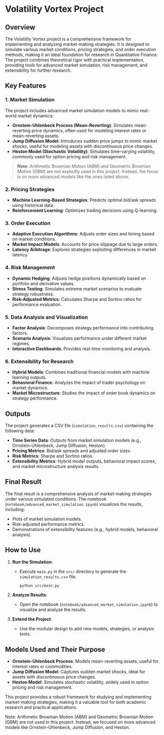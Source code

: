 # Volatility Vortex Project

## Overview

The Volatility Vortex project is a comprehensive framework for implementing and analyzing market-making strategies. It is designed to simulate various market conditions, pricing strategies, and order execution methods, making it an ideal foundation for research in Quantitative Finance. The project combines theoretical rigor with practical implementation, providing tools for advanced market simulation, risk management, and extensibility for further research.

## Key Features

### 1. **Market Simulation**

The project includes advanced market simulation models to mimic real-world market dynamics:

- **Ornstein-Uhlenbeck Process (Mean-Reverting)**: Simulates mean-reverting price dynamics, often used for modeling interest rates or mean-reverting assets.
- **Jump Diffusion Model**: Introduces sudden price jumps to mimic market shocks, useful for modeling assets with discontinuous price changes.
- **Heston Model (Stochastic Volatility)**: Simulates time-varying volatility, commonly used for option pricing and risk management.

> **Note**: Arithmetic Brownian Motion (ABM) and Geometric Brownian Motion (GBM) are not explicitly used in this project. Instead, the focus is on more advanced models like the ones listed above.

### 2. **Pricing Strategies**

- **Machine Learning-Based Strategies**: Predicts optimal bid/ask spreads using historical data.
- **Reinforcement Learning**: Optimizes trading decisions using Q-learning.

### 3. **Order Execution**

- **Adaptive Execution Algorithms**: Adjusts order sizes and timing based on market conditions.
- **Market Impact Models**: Accounts for price slippage due to large orders.
- **Latency Arbitrage**: Explores strategies exploiting differences in market latency.

### 4. **Risk Management**

- **Dynamic Hedging**: Adjusts hedge positions dynamically based on portfolio and derivative values.
- **Stress Testing**: Simulates extreme market scenarios to evaluate strategy robustness.
- **Risk-Adjusted Metrics**: Calculates Sharpe and Sortino ratios for performance evaluation.

### 5. **Data Analysis and Visualization**

- **Factor Analysis**: Decomposes strategy performance into contributing factors.
- **Scenario Analysis**: Visualizes performance under different market regimes.
- **Interactive Dashboards**: Provides real-time monitoring and analysis.

### 6. **Extensibility for Research**

- **Hybrid Models**: Combines traditional financial models with machine learning outputs.
- **Behavioral Finance**: Analyzes the impact of trader psychology on market dynamics.
- **Market Microstructure**: Studies the impact of order book dynamics on strategy performance.

## Outputs

The project generates a CSV file (`simulation_results.csv`) containing the following data:

- **Time Series Data**: Outputs from market simulation models (e.g., Ornstein-Uhlenbeck, Jump Diffusion, Heston).
- **Pricing Metrics**: Bid/ask spreads and adjusted order sizes.
- **Risk Metrics**: Sharpe and Sortino ratios.
- **Extensibility Metrics**: Hybrid model outputs, behavioral impact scores, and market microstructure analysis results.

## Final Result

The final result is a comprehensive analysis of market-making strategies under various simulated conditions. The notebook (`notebook/advanced_market_simulation.ipynb`) visualizes the results, including:

- Plots of market simulation models.
- Risk-adjusted performance metrics.
- Demonstrations of extensibility features (e.g., hybrid models, behavioral analysis).

## How to Use

1. **Run the Simulation**:

   - Execute `main.py` in the `src/` directory to generate the `simulation_results.csv` file.
     ```bash
     python src/main.py
     ```

2. **Analyze Results**:

   - Open the notebook (`notebook/advanced_market_simulation.ipynb`) to visualize and analyze the results.

3. **Extend the Project**:
   - Use the modular design to add new models, strategies, or analysis tools.

## Models Used and Their Purpose

- **Ornstein-Uhlenbeck Process**: Models mean-reverting assets, useful for interest rates or commodities.
- **Jump Diffusion Model**: Captures sudden market shocks, ideal for assets with discontinuous price changes.
- **Heston Model**: Simulates stochastic volatility, widely used in option pricing and risk management.

This project provides a robust framework for studying and implementing market-making strategies, making it a valuable tool for both academic research and practical applications.

Note: Arithmetic Brownian Motion (ABM) and Geometric Brownian Motion (GBM) are not used in this project. Instead, we focused on more advanced models like Ornstein-Uhlenbeck, Jump Diffusion, and Heston.
